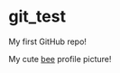 # git_test
My first GitHub repo!

 My cute <a href="https://kassyoshea.com/portfolio/bee-pixel/">bee</a> profile picture!